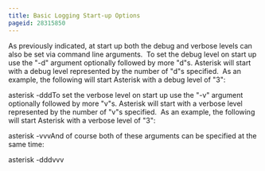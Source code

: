 ```yaml
---
title: Basic Logging Start-up Options
pageid: 28315850
---
```


As previously indicated, at start up both the debug and verbose levels can also be set via command line arguments.  To set the debug level on start up use the "-d" argument optionally followed by more "d"s. Asterisk will start with a debug level represented by the number of "d"s specified.  As an example, the following will start Asterisk with a debug level of "3":

asterisk -dddTo set the verbose level on start up use the "-v" argument optionally followed by more "v"s. Asterisk will start with a verbose level represented by the number of "v"s specified.  As an example, the following will start Asterisk with a verbose level of "3":

asterisk -vvvAnd of course both of these arguments can be specified at the same time:

asterisk -dddvvv